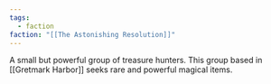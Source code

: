 ```yaml
---
tags:
  - faction
faction: "[[The Astonishing Resolution]]"
---
```

A small but powerful group of treasure hunters.  This group based in [[Gretmark Harbor]] seeks rare and powerful magical items.